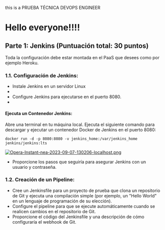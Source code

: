 this is a PRUEBA TÉCNICA DEVOPS ENGINEER

# Hello everyone!!!!

## Parte 1: Jenkins (Puntuación total: 30 puntos)
Toda la configuración debe estar montada en el PaaS que desees como por ejemplo Heroku.
### 1.1. Configuración de Jenkins:
- Instale Jenkins en un servidor Linux
- 
- Configure Jenkins para ejecutarse en el puerto 8080.
- 
#### Ejecuta un Contenedor Jenkins:

Abre una terminal en tu máquina local.
Ejecuta el siguiente comando para descargar y ejecutar un contenedor Docker de Jenkins en el puerto 8080:
```
docker run -d -p 8080:8080 -v jenkins_home:/var/jenkins_home jenkins/jenkins:lts
```


[![Opera-Instant-nea-2023-09-07-130206-localhost.png](https://i.postimg.cc/sDw1QKj4/Opera-Instant-nea-2023-09-07-130206-localhost.png)](https://postimg.cc/svG3bYZM)

- Proporcione los pasos que seguiría para asegurar Jenkins con un usuario y
contraseña.
### 1.2. Creación de un Pipeline:
- Cree un Jenkinsfile para un proyecto de prueba que clona un repositorio de Git y ejecuta una compilación simple (por ejemplo, un "Hello World" en un lenguaje de programación de su elección).
- Configure el pipeline para que se ejecute automáticamente cuando se realicen cambios en el repositorio de Git.
- Proporcione el código del Jenkinsfile y una descripción de cómo configuraría el webhook de Git.

